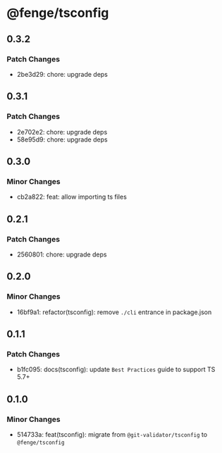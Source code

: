 # @fenge/tsconfig

## 0.3.2

### Patch Changes

- 2be3d29: chore: upgrade deps

## 0.3.1

### Patch Changes

- 2e702e2: chore: upgrade deps
- 58e95d9: chore: upgrade deps

## 0.3.0

### Minor Changes

- cb2a822: feat: allow importing ts files

## 0.2.1

### Patch Changes

- 2560801: chore: upgrade deps

## 0.2.0

### Minor Changes

- 16bf9a1: refactor(tsconfig): remove `./cli` entrance in package.json

## 0.1.1

### Patch Changes

- b1fc095: docs(tsconfig): update `Best Practices` guide to support TS 5.7+

## 0.1.0

### Minor Changes

- 514733a: feat(tsconfig): migrate from `@git-validator/tsconfig` to `@fenge/tsconfig`
